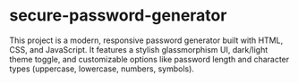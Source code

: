 # secure-password-generator
This project is a modern, responsive password generator built with HTML, CSS, and JavaScript. It features a stylish glassmorphism UI, dark/light theme toggle, and customizable options like password length and character types (uppercase, lowercase, numbers, symbols).
